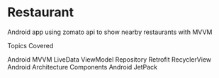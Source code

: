 # Restaurant
Android app using zomato api to show nearby restaurants with MVVM

Topics Covered

Android MVVM LiveData ViewModel
Repository Retrofit RecyclerView Android Architecture Components Android JetPack
